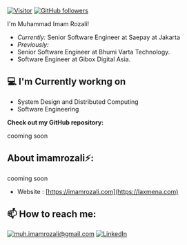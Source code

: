 [![Visitor](https://visitor-badge.laobi.icu/badge?page_id=imamrozali.imamrozali)](https://github.com/imamrozali) [![GitHub followers](https://img.shields.io/github/followers/imamrozali.svg?style=social&label=Follow)](https://github.com/imamrozali?tab=followers)

I'm Muhammad Imam Rozali! 
- <i>Currently:</i> Senior Software Engineer at Saepay at Jakarta 
- <i>Previously:
- </i> Senior Software Engineer at Bhumi Varta Technology.
- </i> Software Engineer at Gibox Digital Asia.

<h2>💻 I'm Currently workng on</h2>

- System Design and Distributed Computing
- Software Engineering


__Check out my GitHub repository:__

cooming soon

<h2> About imamrozali⚡:</h2>

cooming soon
 
- Website : [https://imamrozali.com](https://laxmena.com)

<h2>📫 How to reach me:</h2>

<a href="mailto:muh.imamrozali@gmail.com">![muh.imamrozali@gmail.com](https://img.shields.io/badge/Gmail-D14836?style=for-the-badge&logo=gmail&logoColor=white)</a> <a href="https://www.linkedin.com/in/muhammad-imam-rozali-b84aa016a/">![LinkedIn](https://img.shields.io/badge/LinkedIn-0077B5?style=for-the-badge&logo=linkedin&logoColor=white)</a>
